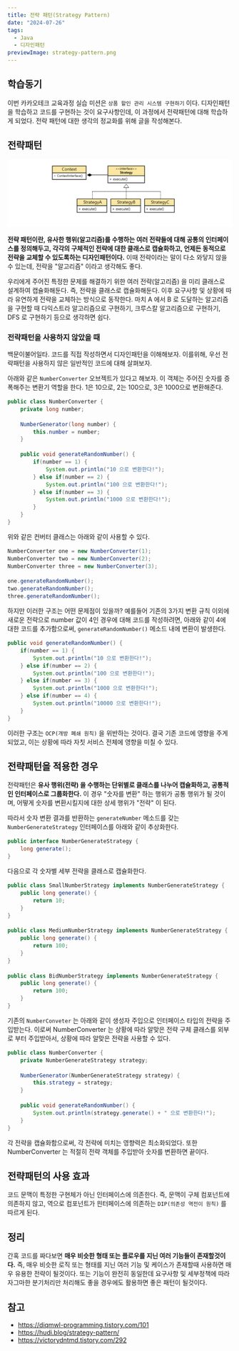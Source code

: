 ```yaml
---
title: 전략 패턴(Strategy Pattern)
date: "2024-07-26"
tags:
  - Java
  - 디자인패턴
previewImage: strategy-pattern.png
---
```


## 학습동기

이번 카카오테크 교육과정 실습 미션은 `상품 할인 관리 시스템 구현하기` 이다. 디자인패턴을 학습하고 코드를 구현하는 것이 요구사항인데, 이 과정에서 전략패턴에 대해 학습하게 되었다. 전략 패턴에 대한 생각의 정교화를 위해 글을 작성해본다.

## 전략패턴

![alt text](image.png)

**전략 패턴이란, 유사한 행위(알고리즘)를 수행하는 여러 전략들에 대해 공통의 인터페이스를 정의해두고, 각각의 구체적인 전략에 대한 클래스로 캡슐화하고, 언제든 동적으로 전략을 교체할 수 있도록하는 디자인패턴이다.** 이때 전략이라는 말이 다소 와닿지 않을 수 있는데, 전략을 "알고리즘" 이라고 생각해도 좋다. 

우리에게 주어진 특정한 문제를 해결하기 위한 여러 전략(알고리즘) 을 미리 클래스로 설계하여 캡슐화해둔다. 즉, 전략을 클래스로 캡슐화해둔다. 이후 요구사항 및 상황에 따라 유연하게 전략을 교체하는 방식으로 동작한다. 마치 A 에서 B 로 도달하는 알고리즘을 구현할 때 다익스트라 알고리즘으로 구현하기, 크루스칼 알고리즘으로 구현하기, DFS 로 구현하기 등으로 생각하면 쉽다. 

### 전략패턴을 사용하지 않았을 때

백문이불어일타. 코드를 직접 작성하면서 디자인패턴을 이해해보자. 이를위해, 우선 전략패턴을 사용하지 않은 일반적인 코드에 대해 살펴보자.

아래와 같은 `NumberConverter` 오브젝트가 있다고 해보자. 이 객체는 주어진 숫자를 증폭해주는 변환기 역할을 한다. 1은 10으로, 2는 100으로, 3은 1000으로 변환해준다. 

~~~java
public class NumberConverter {
    private long number;

    NumberGenerator(long number) {
        this.number = number;
    }

    public void generateRandomNumber() {
        if(number == 1) {
            System.out.println("10 으로 변환한다!");
        } else if(number == 2) {
            System.out.println("100 으로 변환한다!");
        } else if(number == 3) {
            System.out.println("1000 으로 변환한다!");
        }
    }
}
~~~

위와 같은 컨버터 클래스는 아래와 같이 사용할 수 있다.

~~~java
NumberConverter one = new NumberConverter(1);
NumberConverter two = new NumberConverter(2);
NumberConverter three = new NumberConverter(3);

one.generateRandomNumber();
two.generateRandomNumber();
three.generateRandomNumber();
~~~

하지만 이러한 구조는 어떤 문제점이 있을까? 예를들어 기존의 3가지 변환 규칙 이외에 새로운 전략으로 number 값이 4인 경우에 대해 코드를 작성하려면, 아래와 같이 4에 대한 코드를 추가함으로써, `generateRandomNumber()` 메소드 내에 변환이 발생한다. 

~~~java
public void generateRandomNumber() {
    if(number == 1) {
        System.out.println("10 으로 변환한다!");
    } else if(number == 2) {
        System.out.println("100 으로 변환한다!");
    } else if(number == 3) {
        System.out.println("1000 으로 변환한다!");
    } else if(number == 4) {
        System.out.println("10000 으로 변환한다!");
    }
}
~~~

이러한 구조는 `OCP(개방 폐쇄 원칙)` 을 위반하는 것이다. 결국 기존 코드에 영향을 주게되었고, 이는 상황에 따라 자칫 서비스 전체에 영향을 미칠 수 있다.

## 전략패턴을 적용한 경우

전략패턴은 **유사 행위(전략) 을 수행하는 단위별로 클래스를 나누어 캡슐화하고, 공통적인 인터페이스로 그룹화한다.** 이 경우 "숫자를 변환" 하는 행위가 공통 행위가 될 것이며, 어떻게 숫자를 변환시킬지에 대한 상세 행위가 "전략" 이 된다.

따라서 숫자 변환 결과를 반환하는 `generateNumber` 메소드를 갖는 `NumberGenerateStrategy` 인터페이스를 아래와 같이 추상화한다.

~~~java
public interface NumberGenerateStrategy {
    long generate();
}
~~~

다음으로 각 숫자별 세부 전략을 클래스로 캡슐화한다. 

~~~java
public class SmallNumberStrategy implements NumberGenerateStrategy {
    public long generate() {
        return 10;
    }
}

public class MediumNumberStrategy implements NumberGenerateStrategy {
    public long generate() {
        return 100;
    }
}

public class BidNumberStrategy implements NumberGenerateStrategy {
    public long generate() {
        return 100;        
    }
}
~~~

기존의 `NumberConveter` 는 아래와 같이 생성자 주입으로 인터페이스 타입의 전략을 주입받는다. 이로써 NumberConverter 는 상황에 따라 알맞은 전략 구체 클래스를 외부로 부터 주입받아서, 상황에 따라 알맞은 전략을 사용할 수 있다.

~~~java
public class NumberConverter {
    private NumberGenerateStrategy strategy;

    NumberGenerator(NumberGenerateStrategy strategy) {
        this.strategy = strategy;
    }

    public void generateRandomNumber() {
        System.out.println(strategy.generate() + " 으로 변환한다!");
    }
}
~~~

각 전략을 캡슐화함으로써, 각 전략에 미치는 영향력은 최소화되었다. 또한 NumberConverter 는 적절히 전략 객체를 주입받아 숫자를 변환하면 끝이다. 

## 전략패턴의 사용 효과 

코드 문맥이 특정한 구현체가 아닌 인터페이스에 의존한다. 즉, 문맥이 구체 컴포넌트에 의존하지 않고, 역으로 컴포넌트가 읜터페이스에 의존하는 `DIP(의존성 역전이 원칙)` 를 따르게 된다.

## 정리

간혹 코드를 짜다보면 **매우 비슷한 형태 또는 플로우를 지닌 여러 기능들이 존재할것이다.** 즉, 매우 비슷한 로직 또는 형태를 지닌 여러 기능 및 케이스가 존재할때 사용하면 매우 유용한 전략이 될것이다. 또는 기능이 완전히 동일한데 요구사항 및 세부정책에 따라 자그마한 분기처리만 처리해도 좋을 경우에도 활용하면 좋은 패턴이 될것이다.

## 참고

- https://diqmwl-programming.tistory.com/101
- https://hudi.blog/strategy-pattern/
- https://victorydntmd.tistory.com/292

